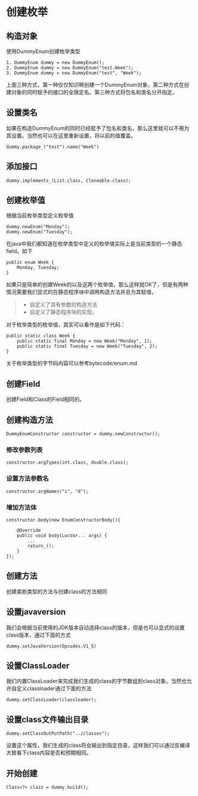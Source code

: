 # 创建枚举

## 构造对象

使用DummyEnum创建枚举类型
    
    1. DummyEnum dummy = new DummyEnum();
    2. DummyEnum dummy = new DummyEnum("test.Week");
    3. DummyEnum dummy = new DummyEnum("test", "Week");
    
上面三种方式，第一种仅仅知识啊创建一个DummyEnum对象，第二种方式在创建对象的同时赋予的接口的全限定名。第三种方式将包名和类名分开指定。

## 设置类名

如果在构造DummyEnum的同时已经赋予了包名和类名，那么这里就可以不用为其设置。当然也可以在这里重新设置，将以前的值覆盖。

    dummy.package_("test").name("Week")

## 添加接口

    dummy.implements_(List.class, Cloneable.class);
    
## 创建枚举值

根据当前枚举类型定义枚举值

    dummy.newEnum("Monday");
    dummy.newEnum("Tuesday");
    
在java中我们都知道在枚举类型中定义的枚举值实际上是当前类型的一个静态field。如下

    public enum Week {
        Monday, Tuesday;
    }

如果只是简单的创建Week的以及这两个枚举值，那么这样就OK了，但是有两种情况需要我们显式的在静态程序块中调用构造方法并且为其赋值，

> * 自定义了具有参数的构造方法
> * 自定义了静态程序块的实现。

对于枚举类型的枚举值，其实可以看作是如下代码：

    public static class Week {
        public static final Monday = new Week("Monday", 1);
        public static final Tuesday = new Week("Tuesday", 2);
    }

关于枚举类型的字节码内容可以参考bytecode/enum.md

## 创建Field

创建Field和Class的Field相同的。

## 创建构造方法

    DummyEnumConstructor constructor = dummy.newConstructor();
    
### 修改参数列表

    constructor.argTypes(int.class, double.class);
    
### 设置方法参数名

    constructor.argNames("i", "d");

### 增加方法体

    constructor.body(new EnumConstructorBody(){
        
        @Override
        public void body(LocVar... args) {
            ...
            return_();
        }
    });

## 创建方法

创建美剧类型的方法与创建class的方法相同


## 设置javaversion

我们会根据当前使用的JDK版本自动选择class的版本，但是也可以显式的设置class版本，通过下面的方式

    dummy.setJavaVersion(Opcodes.V1_5)

## 设置ClassLoader

我们内置ClassLoader来完成我们生成的class的字节数组到class对象，当然也允许自定义classloader通过下面的方法

    dummy.setClassLoader(classloader);

## 设置class文件输出目录

    dummy.setClassOutPutPath("../classes");
    
设置这个属性，我们生成的class将会输出到指定目录，这样我们可以通过反编译大致看下class内容是否和预期相同。

## 开始创建

    Class<?> clazz = dummy.build();    
